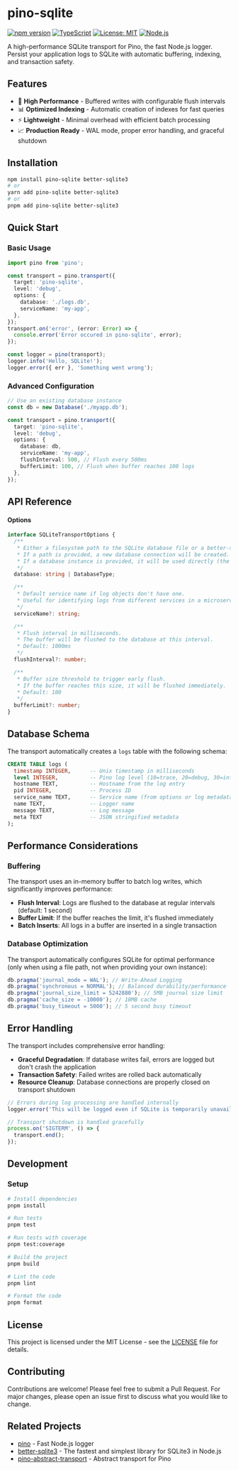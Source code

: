 # pino-sqlite

[![npm version](https://badge.fury.io/js/pino-sqlite.svg)](https://badge.fury.io/js/pino-sqlite)
[![TypeScript](https://img.shields.io/badge/%3C%2F%3E-TypeScript-%230074c1.svg)](https://www.typescriptlang.org/)
[![License: MIT](https://img.shields.io/badge/License-MIT-yellow.svg)](https://opensource.org/licenses/MIT)
[![Node.js](https://img.shields.io/badge/node-%3E%3D20.0.0-brightgreen.svg)](https://nodejs.org/)

A high-performance SQLite transport for Pino, the fast Node.js logger. Persist your application logs to SQLite with automatic buffering, indexing, and transaction safety.

## Features

- 🚀 **High Performance** - Buffered writes with configurable flush intervals
- 📊 **Optimized Indexing** - Automatic creation of indexes for fast queries
- ⚡️ **Lightweight** - Minimal overhead with efficient batch processing
- 📈 **Production Ready** - WAL mode, proper error handling, and graceful shutdown

## Installation

```bash
npm install pino-sqlite better-sqlite3
# or
yarn add pino-sqlite better-sqlite3
# or
pnpm add pino-sqlite better-sqlite3
```

## Quick Start

### Basic Usage

```typescript
import pino from 'pino';

const transport = pino.transport({
  target: 'pino-sqlite',
  level: 'debug',
  options: {
    database: './logs.db',
    serviceName: 'my-app',
  },
});
transport.on('error', (error: Error) => {
  console.error('Error occured in pino-sqlite', error);
});

const logger = pino(transport);
logger.info('Hello, SQLite!');
logger.error({ err }, 'Something went wrong');
```

### Advanced Configuration

```typescript
// Use an existing database instance
const db = new Database('./myapp.db');

const transport = pino.transport({
  target: 'pino-sqlite',
  level: 'debug',
  options: {
    database: db,
    serviceName: 'my-app',
    flushInterval: 500, // Flush every 500ms
    bufferLimit: 100, // Flush when buffer reaches 100 logs
  },
});
```

## API Reference

#### Options

```typescript
interface SQLiteTransportOptions {
  /**
   * Either a filesystem path to the SQLite database file or a better-sqlite3 Database instance.
   * If a path is provided, a new database connection will be created.
   * If a database instance is provided, it will be used directly (the transport will not close it).
   */
  database: string | DatabaseType;

  /**
   * Default service name if log objects don't have one.
   * Useful for identifying logs from different services in a microservices architecture.
   */
  serviceName?: string;

  /**
   * Flush interval in milliseconds.
   * The buffer will be flushed to the database at this interval.
   * Default: 1000ms
   */
  flushInterval?: number;

  /**
   * Buffer size threshold to trigger early flush.
   * If the buffer reaches this size, it will be flushed immediately.
   * Default: 100
   */
  bufferLimit?: number;
}
```

## Database Schema

The transport automatically creates a `logs` table with the following schema:

```sql
CREATE TABLE logs (
  timestamp INTEGER,      -- Unix timestamp in milliseconds
  level INTEGER,          -- Pino log level (10=trace, 20=debug, 30=info, 40=warn, 50=error, 60=fatal)
  hostname TEXT,          -- Hostname from the log entry
  pid INTEGER,            -- Process ID
  service_name TEXT,      -- Service name (from options or log metadata)
  name TEXT,              -- Logger name
  message TEXT,           -- Log message
  meta TEXT               -- JSON stringified metadata
);
```

## Performance Considerations

### Buffering

The transport uses an in-memory buffer to batch log writes, which significantly improves performance:

- **Flush Interval**: Logs are flushed to the database at regular intervals (default: 1 second)
- **Buffer Limit**: If the buffer reaches the limit, it's flushed immediately
- **Batch Inserts**: All logs in a buffer are inserted in a single transaction

### Database Optimization

The transport automatically configures SQLite for optimal performance (only when using a file path, not when providing your own instance):

```typescript
db.pragma('journal_mode = WAL'); // Write-Ahead Logging
db.pragma('synchronous = NORMAL'); // Balanced durability/performance
db.pragma('journal_size_limit = 5242880'); // 5MB journal size limit
db.pragma('cache_size = -10000'); // 10MB cache
db.pragma('busy_timeout = 5000'); // 5 second busy timeout
```

## Error Handling

The transport includes comprehensive error handling:

- **Graceful Degradation**: If database writes fail, errors are logged but don't crash the application
- **Transaction Safety**: Failed writes are rolled back automatically
- **Resource Cleanup**: Database connections are properly closed on transport shutdown

```typescript
// Errors during log processing are handled internally
logger.error('This will be logged even if SQLite is temporarily unavailable');

// Transport shutdown is handled gracefully
process.on('SIGTERM', () => {
  transport.end();
});
```

## Development

### Setup

```bash
# Install dependencies
pnpm install

# Run tests
pnpm test

# Run tests with coverage
pnpm test:coverage

# Build the project
pnpm build

# Lint the code
pnpm lint

# Format the code
pnpm format
```

## License

This project is licensed under the MIT License - see the [LICENSE](LICENSE) file for details.

## Contributing

Contributions are welcome! Please feel free to submit a Pull Request. For major changes, please open an issue first to discuss what you would like to change.

## Related Projects

- [pino](https://github.com/pinojs/pino) - Fast Node.js logger
- [better-sqlite3](https://github.com/WiseLibs/better-sqlite3) - The fastest and simplest library for SQLite3 in Node.js
- [pino-abstract-transport](https://github.com/pinojs/pino-abstract-transport) - Abstract transport for Pino
